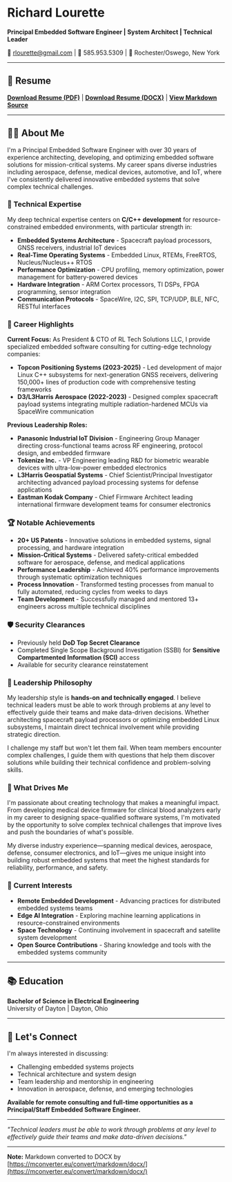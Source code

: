 # Richard Lourette

**Principal Embedded Software Engineer | System Architect | Technical Leader**

📧 [rlourette@gmail.com](mailto:rlourette@gmail.com) | 📱 585.953.5309 | 📍 Rochester/Oswego, New York

---

## 📄 Resume
**[Download Resume (PDF)](Richard_Lourette_Principal_Embedded_Software_Engineer.pdf)** | **[Download Resume (DOCX)](Richard_Lourette_Principal_Embedded_Software_Engineer.docx)** | **[View Markdown Source](Richard_Lourette_Principal_Embedded_Software_Engineer.md)**

---

## 👨‍💻 About Me

I'm a Principal Embedded Software Engineer with over 30 years of experience architecting, developing, and optimizing embedded software solutions for mission-critical systems. My career spans diverse industries including aerospace, defense, medical devices, automotive, and IoT, where I've consistently delivered innovative embedded systems that solve complex technical challenges.

### 🔬 Technical Expertise

My deep technical expertise centers on **C/C++ development** for resource-constrained embedded environments, with particular strength in:

- **Embedded Systems Architecture** - Spacecraft payload processors, GNSS receivers, industrial IoT devices
- **Real-Time Operating Systems** - Embedded Linux, RTEMs, FreeRTOS, Nucleus/Nucleus++ RTOS
- **Performance Optimization** - CPU profiling, memory optimization, power management for battery-powered devices
- **Hardware Integration** - ARM Cortex processors, TI DSPs, FPGA programming, sensor integration
- **Communication Protocols** - SpaceWire, I2C, SPI, TCP/UDP, BLE, NFC, RESTful interfaces

### 🚀 Career Highlights

**Current Focus:** As President & CTO of RL Tech Solutions LLC, I provide specialized embedded software consulting for cutting-edge technology companies:

- **Topcon Positioning Systems (2023-2025)** - Led development of major Linux C++ subsystems for next-generation GNSS receivers, delivering 150,000+ lines of production code with comprehensive testing frameworks
- **D3/L3Harris Aerospace (2022-2023)** - Designed complex spacecraft payload systems integrating multiple radiation-hardened MCUs via SpaceWire communication

**Previous Leadership Roles:**
- **Panasonic Industrial IoT Division** - Engineering Group Manager directing cross-functional teams across RF engineering, protocol design, and embedded firmware
- **Tokenize Inc.** - VP Engineering leading R&D for biometric wearable devices with ultra-low-power embedded electronics
- **L3Harris Geospatial Systems** - Chief Scientist/Principal Investigator architecting advanced payload processing systems for defense applications
- **Eastman Kodak Company** - Chief Firmware Architect leading international firmware development teams for consumer electronics

### 🏆 Notable Achievements

- **20+ US Patents** - Innovative solutions in embedded systems, signal processing, and hardware integration
- **Mission-Critical Systems** - Delivered safety-critical embedded software for aerospace, defense, and medical applications
- **Performance Leadership** - Achieved 40% performance improvements through systematic optimization techniques
- **Process Innovation** - Transformed testing processes from manual to fully automated, reducing cycles from weeks to days
- **Team Development** - Successfully managed and mentored 13+ engineers across multiple technical disciplines

### 🛡️ Security Clearances
- Previously held **DoD Top Secret Clearance**
- Completed Single Scope Background Investigation (SSBI) for **Sensitive Compartmented Information (SCI)** access
- Available for security clearance reinstatement

### 🎯 Leadership Philosophy

My leadership style is **hands-on and technically engaged**. I believe technical leaders must be able to work through problems at any level to effectively guide their teams and make data-driven decisions. Whether architecting spacecraft payload processors or optimizing embedded Linux subsystems, I maintain direct technical involvement while providing strategic direction.

I challenge my staff but won't let them fail. When team members encounter complex challenges, I guide them with questions that help them discover solutions while building their technical confidence and problem-solving skills.

### 🌟 What Drives Me

I'm passionate about creating technology that makes a meaningful impact. From developing medical device firmware for clinical blood analyzers early in my career to designing space-qualified software systems, I'm motivated by the opportunity to solve complex technical challenges that improve lives and push the boundaries of what's possible.

My diverse industry experience—spanning medical devices, aerospace, defense, consumer electronics, and IoT—gives me unique insight into building robust embedded systems that meet the highest standards for reliability, performance, and safety.

### 🔧 Current Interests

- **Remote Embedded Development** - Advancing practices for distributed embedded systems teams
- **Edge AI Integration** - Exploring machine learning applications in resource-constrained environments
- **Space Technology** - Continuing involvement in spacecraft and satellite system development
- **Open Source Contributions** - Sharing knowledge and tools with the embedded systems community

---

## 📚 Education

**Bachelor of Science in Electrical Engineering**  
University of Dayton | Dayton, Ohio

---

## 🤝 Let's Connect

I'm always interested in discussing:
- Challenging embedded systems projects
- Technical architecture and system design
- Team leadership and mentorship in engineering
- Innovation in aerospace, defense, and emerging technologies

**Available for remote consulting and full-time opportunities as a Principal/Staff Embedded Software Engineer.**

---

*"Technical leaders must be able to work through problems at any level to effectively guide their teams and make data-driven decisions."*

---

**Note:** Markdown converted to DOCX by [https://mconverter.eu/convert/markdown/docx/](https://mconverter.eu/convert/markdown/docx/)